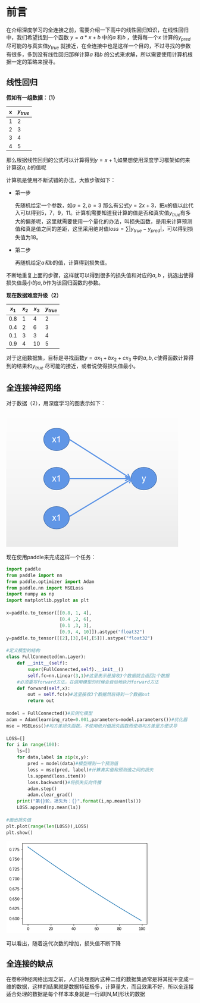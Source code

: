# 前言

​		在介绍深度学习的全连接之前，需要介绍一下高中的线性回归知识，在线性回归中，我们希望找到一个函数 $y=a*x+b$ 中的$a$ 和$b$ ，使得每一个$x$ 计算的$y_{pred}$尽可能的与真实值$y_{true}$ 就接近，在全连接中也是这样一个目的，不过寻找的参数有很多，多到没有线性回归那样计算$a$ 和$b$ 的公式来求解，所以需要使用计算机根据一定的策略来搜寻。

## 线性回归

**假如有一组数据：（1）**

| x    | $y_{true}$ |
| ---- | ---------- |
| 1    | 2          |
| 2    | 3          |
| 3    | 4          |
| 4    | 5          |

那么根据线性回归的公式可以计算得到$y=x+1$,如果想使用深度学习框架如何来计算这$a,b$的值呢

计算机是使用不断试错的办法，大致步骤如下：

- 第一步

  先随机给定一个参数，如$a=2,b=3$ 那么有公式$y=2x+3$，把$x$的值以此代入可以得到5，7，9，11。计算机需要知道我计算的值是否和真实值$y_{true}$有多大的偏差呢，这里就需要使用一个量化的办法，叫损失函数，是用来计算预测值和真是值之间的差距，这里采用绝对值$loss=\sum{|y_{true}-y_{pred}|}$，可以得到损失值为18。

- 第二步

  再随机给定$a和b$的值，计算得到损失值。

不断地重复上面的步骤，这样就可以得到很多的损失值和对应的$a,b$ ，挑选出使得损失值最小的$a,b$作为该回归函数的参数。

**现在数据难度升级（2）**

| $x_1$ | $x_2$ | $x_3$ | $y_{true}$ |
| ----- | ----- | ----- | ---------- |
| 0.8   | 1     | 4     | 2          |
| 0.4   | 2     | 6     | 3          |
| 0.1   | 3     | 3     | 4          |
| 0.9   | 4     | 10    | 5          |

对于这组数据集，目标是寻找函数$y=ax_1+bx_2+cx_3$ 中的$a,b,c$使得函数计算得到的结果和$y_{true}$ 尽可能的接近，或者说使得损失值最小。

## 全连接神经网络

对于数据（2），用深度学习的图表示如下：

![full_connected1](../../../images/deep_learning/basic_concepts/full_connected1.png)

现在使用paddle来完成这样一个任务：

```python
import paddle
from paddle import nn
from paddle.optimizer import Adam
from paddle.nn import MSELoss
import numpy as np
import matplotlib.pyplot as plt

x=paddle.to_tensor([[0.8, 1, 4],
                    [0.4 ,2, 6],  
                    [0.1 ,3, 3],
                    [0.9, 4, 10]]).astype("float32")
y=paddle.to_tensor([[2],[3],[4],[5]]).astype("float32")

#定义模型的结构
class FullConnected(nn.Layer):
    def __init__(self):
        super(FullConnected,self).__init__()
        self.fc=nn.Linear(3,1)#这里表示是接收3个数据就会返回1个数据
    #必须重写forward方法，在调用模型的时候会自动地执行forward方法
    def forward(self,x):
        out = self.fc(x)#这里接收3个数据然后得到一个数据out
        return out

model = FullConnected()#实例化模型
adam = Adam(learning_rate=0.001,parameters=model.parameters())#优化器
mse = MSELoss()#均方差损失函数，不使用绝对值损失函数而使用均方差是方便求导

LOSS=[]
for i in range(100):
    ls=[]
    for data,label in zip(x,y):
        pred = model(data)#模型得到一个预测值
        loss = mse(pred, label)#计算真实值和预测值之间的损失
        ls.append(loss.item())
        loss.backward()#将损失反向传播
        adam.step()
        adam.clear_grad()
    print("第{}轮，损失为：{}".format(i,np.mean(ls)))
    LOSS.append(np.mean(ls))

#画出损失值
plt.plot(range(len(LOSS)),LOSS)
plt.show()
```

![full_connected1_loss](../../../images/deep_learning/basic_concepts/full_connected1_loss.png)

可以看出，随着迭代次数的增加，损失值不断下降

## 全连接的缺点

在卷积神经网络出现之前，人们处理图片这种二维的数据集通常是将其拉平变成一维的数据，这样的结果就是数据特征极多，计算量大，而且效果不好，所以全连接适合处理的数据是每个样本本身就是一行即[N,M]形状的数据
